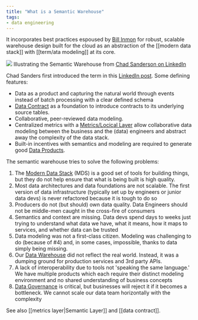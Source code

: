 ```yaml
---
title: "What is a Semantic Warehouse"
tags:
- data engineering
---
```

It incorporates best practices espoused by [Bill Inmon](Bill%20Inmon) for robust, scalable warehouse design built for the cloud as an abstraction of the [[modern data stack]] with [[term/ata modeling]] at its core. 

![](images/semantic-warehouse.png)
Illustrating the Semantic Warehouse from [Chad Sanderson on LinkedIn](https://www.linkedin.com/posts/chad-sanderson_im-very-happy-to-unveil-the-semantic-warehouse-activity-6958091220157964288-JSXj/)

Chad Sanders first introduced the term in this [LinkedIn post](https://www.linkedin.com/posts/chad-sanderson_im-very-happy-to-unveil-the-semantic-warehouse-activity-6958091220157964288-JSXj/). Some defining features:
- Data as a product and capturing the natural world through events instead of batch processing with a clear defined schema
- [Data Contract](term/data%20contract.md) as a foundation to introduce contracts to its underlying source tables.
- Collaborative, peer-reviewed data modeling.
- Centralized metrics with a [Metrics/Locical Layer](term/metrics%20layer.md) allow collaborative data modeling between the business and the (data) engineers and abstract away the complexity of the data stack.
- Built-in incentives with semantics and modeling are required to generate good [Data Products](term/data%20product.md).

The semantic warehouse tries to solve the following problems:
1. The [Modern Data Stack](term/modern%20data%20stack.md) (MDS) is a good set of tools for building things, but they do not help ensure that what is being built is high quality.  
2. Most data architectures and data foundations are not scalable. The first version of data infrastructure (typically set up by engineers or junior data devs) is never refactored because it is tough to do so  
3. Producers do not (but should) own data quality. Data Engineers should not be middle-men caught in the cross-fire of consumers  
4. Semantics and context are missing. Data devs spend days to weeks just trying to understand what data we have, what it means, how it maps to services, and whether data can be trusted  
5. Data modeling was not a first-class citizen. Modeling was challenging to do (because of #4) and, in some cases, impossible, thanks to data simply being missing.  
6. Our [Data Warehouse](Data%20Warehouse.md) did not reflect the real world. Instead, it was a dumping ground for production services and 3rd party APIs.  
7. A lack of interoperability due to tools not 'speaking the same language.' We have multiple products which each require their distinct modeling environment and no shared understanding of business concepts  
8. [Data Governance](data%20governance.md) is critical, but businesses will reject it if it becomes a bottleneck. We cannot scale our data team horizontally with the complexity  
  
See also [[metrics layer|Semantic Layer]] and [[data contract]].